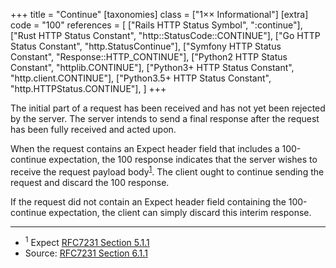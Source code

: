 +++
title = "Continue"
[taxonomies]
class = ["1&times;&times; Informational"]
[extra]
code = "100"
references = [
    ["Rails HTTP Status Symbol", ":continue"],
    ["Rust HTTP Status Constant", "http::StatusCode::CONTINUE"],
    ["Go HTTP Status Constant", "http.StatusContinue"],
    ["Symfony HTTP Status Constant", "Response::HTTP_CONTINUE"],
    ["Python2 HTTP Status Constant", "httplib.CONTINUE"],
    ["Python3+ HTTP Status Constant", "http.client.CONTINUE"],
    ["Python3.5+ HTTP Status Constant", "http.HTTPStatus.CONTINUE"],
]
+++

The initial part of a request has been received and has not yet been rejected by the server. The server intends to send a final response after the request has been fully received and acted upon.

When the request contains an Expect header field that includes a 100-continue expectation, the 100 response indicates that the server wishes to receive the request payload body<sup>[1](#ref-1)</sup>. The client ought to continue sending the request and discard the 100 response.

If the request did not contain an Expect header field containing the 100-continue expectation, the client can simply discard this interim response.

---

* <span id="ref-1"><sup>1</sup> Expect [RFC7231 Section 5.1.1][2]</span>
* Source: [RFC7231 Section 6.1.1][1]

[1]: <http://tools.ietf.org/html/rfc7231#section-6.2.1>
[2]: <http://tools.ietf.org/html/rfc7231#section-5.1.1>
